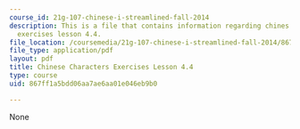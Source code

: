 ```yaml
---
course_id: 21g-107-chinese-i-streamlined-fall-2014
description: This is a file that contains information regarding chines characters
  exercises lesson 4.4.
file_location: /coursemedia/21g-107-chinese-i-streamlined-fall-2014/867ff1a5bdd06aa7ae6aa01e046eb9b0_MIT21G_107F14_L4_st4_4.4.pdf
file_type: application/pdf
layout: pdf
title: Chinese Characters Exercises Lesson 4.4
type: course
uid: 867ff1a5bdd06aa7ae6aa01e046eb9b0

---
```

None